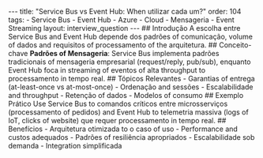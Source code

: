 --- title: "Service Bus vs Event Hub: When utilizar cada um?" order: 104 tags: - Service Bus - Event Hub - Azure - Cloud - Mensageria - Event Streaming layout: interview_question --- ## Introdução A escolha entre Service Bus and Event Hub depende dos padrões of comunicação, volume of dados and requisitos of processamento of the arquitetura. ## Conceito-chave **Padrões of Mensageria**: Service Bus implementa padrões tradicionais of mensageria empresarial (request/reply, pub/sub), enquanto Event Hub foca in streaming of eventos of alta throughput to processamento in tempo real. ## Tópicos Relevantes - Garantias of entrega (at-least-once vs at-most-once) - Ordenação and sessões - Escalabilidade and throughput - Retenção of dados - Modelos of consumo ## Exemplo Prático Use Service Bus to comandos críticos entre microsserviços (processamento of pedidos) and Event Hub to telemetria massiva (logs of IoT, clicks of website) que requer processamento in tempo real. ## Benefícios - Arquitetura otimizada to o caso of uso - Performance and custos adequados - Padrões of resiliência apropriados - Escalabilidade sob demanda - Integration simplificada